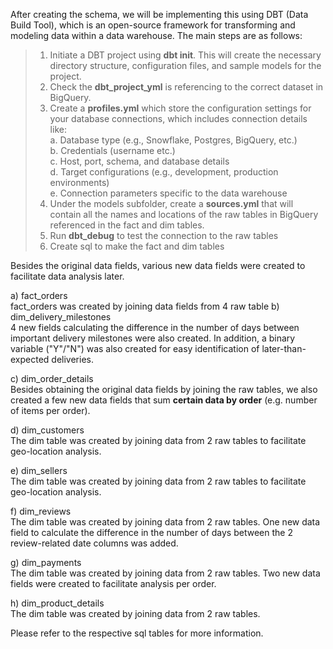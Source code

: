 After creating the schema, we will be implementing this using DBT (Data Build Tool), which is an open-source framework for transforming and modeling data within a data warehouse. The main steps are as follows:

> 1. Initiate a DBT project using **dbt init**. This will create the necessary directory structure, configuration files, and sample models for the project.
> 2. Check the **dbt_project_yml** is referencing to the correct dataset in BigQuery.
> 3. Create a **profiles.yml** which store the configuration settings for your database connections, which includes connection details like:
  <br> a. Database type (e.g., Snowflake, Postgres, BigQuery, etc.)
> <br> b. Credentials (username etc.)
> <br> c. Host, port, schema, and database details
> <br> d. Target configurations (e.g., development, production environments)
> <br> e. Connection parameters specific to the data warehouse
> 4. Under the models subfolder, create a **sources.yml** that will contain all the names and locations of the raw tables in BigQuery referenced in the fact and dim tables.
> 5. Run **dbt_debug** to test the connection to the raw tables
> 6. Create sql to make the fact and dim tables

Besides the original data fields, various new data fields were created to facilitate data analysis later.

a) fact_orders
<br> fact_orders was created by joining data fields from 4 raw table
b) dim_delivery_milestones
<br> 4 new fields calculating the difference in the number of days between important delivery milestones were also created. In addition, a binary variable ("Y"/"N") was also created for easy identification of later-than-expected deliveries.

c) dim_order_details
<br> Besides obtaining the original data fields by joining the raw tables, we also created a few new data fields that sum **certain data by order** (e.g. number of items per order). 

d) dim_customers
<br> The dim table was created by joining data from 2 raw tables to facilitate geo-location analysis.

e) dim_sellers
<br> The dim table was created by joining data from 2 raw tables to facilitate geo-location analysis.

f) dim_reviews
<br> The dim table was created by joining data from 2 raw tables. One new data field to calculate the difference in the number of days between the 2 review-related date columns was added.

g) dim_payments
<br> The dim table was created by joining data from 2 raw tables. Two new data fields were created to facilitate analysis per order.

h) dim_product_details
<br> The dim table was created by joining data from 2 raw tables.

Please refer to the respective sql tables for more information.
